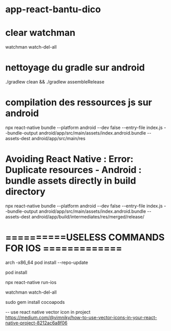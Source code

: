 # app-react-bantu-dico
# clear watchman
 watchman watch-del-all
# nettoyage du gradle sur android 
 ./gradlew clean && ./gradlew assembleRelease

 # compilation des ressources js sur android
 npx react-native bundle --platform android --dev false --entry-file index.js --bundle-output android/app/src/main/assets/index.android.bundle --assets-dest android/app/src/main/res

 # Avoiding React Native : Error: Duplicate resources - Android : bundle assets directly in build directory
 npx react-native bundle --platform android --dev false --entry-file index.js --bundle-output android/app/src/main/assets/index.android.bundle --assets-dest android/app/build/intermediates/res/merged/release/
 # ==========USELESS COMMANDS FOR IOS =============

arch -x86_64 pod install --repo-update

pod install

npx react-native run-ios

watchman watch-del-all

sudo gem install cocoapods

-- use react native vector icon in project
https://medium.com/@vimniky/how-to-use-vector-icons-in-your-react-native-project-8212ac6a8f06